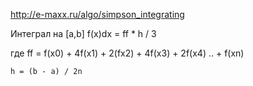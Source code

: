 
http://e-maxx.ru/algo/simpson_integrating

Интеграл на [a,b] f(x)dx = ff * h / 3

где ff = f(x0) + 4f(x1) + 2(fx2) + 4f(x3) + 2f(x4) .. + f(xn)
    
    h = (b - a) / 2n
